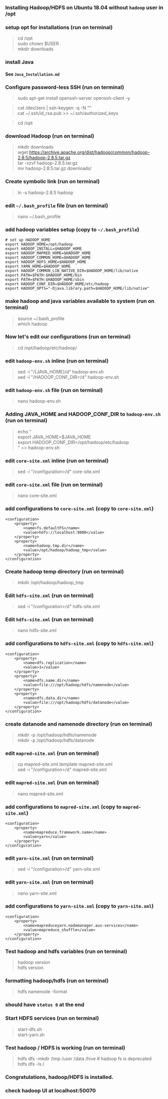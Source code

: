 ### Installing Hadoop/HDFS on Ubuntu 18.04 without `hadoop` user in /opt

### setup opt for installations (run on terminal)
> cd /opt <br>
> sudo chown $USER . <br>
> mkdir downloads


### install Java
#### See `Java_Installation.md`

### Configure password-less SSH (run on terminal)
> sudo apt-get install openssh-server openssh-client -y <br>

> cat /dev/zero | ssh-keygen -q -N "" <br>
> cat ~/.ssh/id_rsa.pub >> ~/.ssh/authorized_keys <br>

> cd /opt


### download Hadoop (run on terminal)
> mkdir downloads <br>
> wget https://archive.apache.org/dist/hadoop/common/hadoop-2.8.5/hadoop-2.8.5.tar.gz <br>
> tar -xzvf hadoop-2.8.5.tar.gz <br>
> mv hadoop-2.8.5.tar.gz downloads/


### Create symbolic link (run on terminal)
> ln -s hadoop-2.8.5 hadoop


### edit `~/.bash_profile` file (run on terminal)
> nano ~/.bash_profile


### add hadoop variables setup (copy to `~/.bash_profile`)
    # set up HADOOP_HOME
    export HADOOP_HOME=/opt/hadoop
    export HADOOP_INSTALL=$HADOOP_HOME
    export HADOOP_MAPRED_HOME=$HADOOP_HOME
    export HADOOP_COMMON_HOME=$HADOOP_HOME
    export HADOOP_HDFS_HOME=$HADOOP_HOME
    export YARN_HOME=$HADOOP_HOME
    export HADOOP_COMMON_LIB_NATIVE_DIR=$HADOOP_HOME/lib/native
    export PATH=$PATH:$HADOOP_HOME/bin
    export PATH=$PATH:$HADOOP_HOME/sbin
    export HADOOP_CONF_DIR=$HADOOP_HOME/etc/hadoop
    export HADOOP_OPTS="-Djava.library.path=$HADOOP_HOME/lib/native"
 

### make hadoop and java variables available to system (run on terminal)
> source ~/.bash_profile  <br>
> which hadoop


### Now let's edit our configurations (run on terminal)
> cd /opt/hadoop/etc/hadoop/


### edit `hadoop-env.sh` inline (run on terminal)
> sed -i "/{JAVA_HOME}/d"  hadoop-env.sh  <br>
> sed -i "/HADOOP_CONF_DIR=/d"  hadoop-env.sh <br>

### edit `hadoop-env.sh` file (run on terminal)
> nano hadoop-env.sh


### Adding JAVA_HOME and HADOOP_CONF_DIR to `hadoop-env.sh` (run on terminal)
> echo " <br>
> export JAVA_HOME=$JAVA_HOME <br>
> export HADOOP_CONF_DIR=/opt/hadoop/etc/hadoop <br>
> " >> hadoop-env.sh

### edit `core-site.xml` inline (run on terminal)
> sed -i "/configuration>/d" core-site.xml

### edit `core-site.xml` file (run on terminal)
> nano core-site.xml

### add configurations to `core-site.xml` (copy to `core-site.xml`)
    <configuration>
        <property>
            <name>fs.defaultFS</name>
            <value>hdfs://localhost:9000</value>
        </property>
        <property>
            <name>hadoop.tmp.dir</name>
            <value>/opt/hadoop/hadoop_tmp</value>
        </property>
    </configuration>


### Create hadoop temp directory (run on terminal)
> mkdir /opt/hadoop/hadoop_tmp


### Edit `hdfs-site.xml` (run on terminal)
> sed -i "/configuration>/d" hdfs-site.xml

### Edit `hdfs-site.xml` (run on terminal)
> nano hdfs-site.xml

### add configurations to `hdfs-site.xml` (copy to `hdfs-site.xml`)
    <configuration>
        <property>
            <name>dfs.replication</name>
            <value>1</value>
        </property>
        <property>
            <name>dfs.name.dir</name>
            <value>file:///opt/hadoop/hdfs/namenode</value>
        </property>
        <property>
            <name>dfs.data.dir</name>
            <value>file:///opt/hadoop/hdfs/datanode</value>
        </property>
    </configuration>


### create datanode and namenode directory (run on terminal)
> mkdir -p /opt/hadoop/hdfs/namenode <br>
> mkdir -p /opt/hadoop/hdfs/datanode


### edit `mapred-site.xml` (run on terminal)
> cp mapred-site.xml.template mapred-site.xml <br>
> sed -i "/configuration>/d" mapred-site.xml


### edit `mapred-site.xml` (run on terminal)
> nano mapred-site.xml

### add configurations to `mapred-site.xml` (copy to `mapred-site.xml`)
    <configuration>
        <property>
            <name>mapreduce.framework.name</name>
            <value>yarn</value>
        </property>
    </configuration>


### edit `yarn-site.xml`  (run on terminal)
> sed -i "/configuration>/d" yarn-site.xml

### edit `yarn-site.xml`  (run on terminal)
> nano yarn-site.xml

### add configurations to `yarn-site.xml` (copy to `yarn-site.xml`)
    <configuration>
        <property>
            <name>mapreduceyarn.nodemanager.aux-services</name>
            <value>mapreduce_shuffle</value>
        </property>
    </configuration>


### Test hadoop and hdfs variables (run on terminal)
> hadoop version <br>
> hdfs version


### formatting hadoop/hdfs (run on terminal)
> hdfs namenode -format
### should have `status 0` at the end


### Start HDFS services (run on terminal)
> start-dfs.sh <br>
> start-yarn.sh


### Test hadoop / HDFS is working (run on terminal)
> hdfs dfs -mkdir /tmp /user /data /hive # hadoop fs is deprecated <br>
> hdfs dfs -ls /


### Congratulations, hadoop/HDFS is installed.
### check hadoop UI at localhost:50070